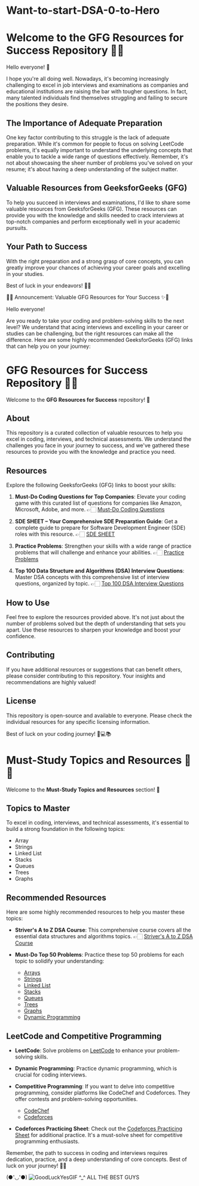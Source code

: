 # Want-to-start-DSA-0-to-Hero
# Welcome to the GFG Resources for Success Repository 🚀✨

Hello everyone! 👋

I hope you're all doing well. Nowadays, it's becoming increasingly challenging to excel in job interviews and examinations as companies and educational institutions are raising the bar with tougher questions. In fact, many talented individuals find themselves struggling and failing to secure the positions they desire.

## The Importance of Adequate Preparation

One key factor contributing to this struggle is the lack of adequate preparation. While it's common for people to focus on solving LeetCode problems, it's equally important to understand the underlying concepts that enable you to tackle a wide range of questions effectively. Remember, it's not about showcasing the sheer number of problems you've solved on your resume; it's about having a deep understanding of the subject matter.

## Valuable Resources from GeeksforGeeks (GFG)

To help you succeed in interviews and examinations, I'd like to share some valuable resources from GeeksforGeeks (GFG). These resources can provide you with the knowledge and skills needed to crack interviews at top-notch companies and perform exceptionally well in your academic pursuits.

## Your Path to Success

With the right preparation and a strong grasp of core concepts, you can greatly improve your chances of achieving your career goals and excelling in your studies.

Best of luck in your endeavors! 🚀💪

    
  🚀✨ Announcement: Valuable GFG Resources for Your Success ✨🚀
    
Hello everyone!

Are you ready to take your coding and problem-solving skills to the next level? We understand that acing interviews and excelling in your career or studies can be challenging, but the right resources can make all the difference. Here are some highly recommended GeeksforGeeks (GFG) links that can help you on your journey:

# GFG Resources for Success Repository 🚀✨

Welcome to the **GFG Resources for Success** repository! 🌟

## About

This repository is a curated collection of valuable resources to help you excel in coding, interviews, and technical assessments. We understand the challenges you face in your journey to success, and we've gathered these resources to provide you with the knowledge and practice you need.

## Resources

Explore the following GeeksforGeeks (GFG) links to boost your skills:

1. **Must-Do Coding Questions for Top Companies**: Elevate your coding game with this curated list of questions for companies like Amazon, Microsoft, Adobe, and more.
   👉🏻 [Must-Do Coding Questions](https://www.geeksforgeeks.org/must-do-coding-questions-for-companies-like-amazon-microsoft-adobe/?ref=lbp)

2. **SDE SHEET – Your Comprehensive SDE Preparation Guide**: Get a complete guide to prepare for Software Development Engineer (SDE) roles with this resource.
   👉🏻 [SDE SHEET](https://www.geeksforgeeks.org/sde-sheet-a-complete-guide-for-sde-preparation/?ref=shm)

3. **Practice Problems**: Strengthen your skills with a wide range of practice problems that will challenge and enhance your abilities.
   👉🏻 [Practice Problems](https://practice.geeksforgeeks.org/explore?page=1&sortBy=submissions)

4. **Top 100 Data Structure and Algorithms (DSA) Interview Questions**: Master DSA concepts with this comprehensive list of interview questions, organized by topic.
   👉🏻 [Top 100 DSA Interview Questions](https://www.geeksforgeeks.org/top-100-data-structure-and-algorithms-dsa-interview-questions-topic-wise/)

## How to Use

Feel free to explore the resources provided above. It's not just about the number of problems solved but the depth of understanding that sets you apart. Use these resources to sharpen your knowledge and boost your confidence.

## Contributing

If you have additional resources or suggestions that can benefit others, please consider contributing to this repository. Your insights and recommendations are highly valued!

## License

This repository is open-source and available to everyone. Please check the individual resources for any specific licensing information.

Best of luck on your coding journey! 🌟💻📚

# Must-Study Topics and Resources 🚀✨

Welcome to the **Must-Study Topics and Resources** section! 🌟

## Topics to Master

To excel in coding, interviews, and technical assessments, it's essential to build a strong foundation in the following topics:
- Array
- Strings
- Linked List
- Stacks
- Queues
- Trees
- Graphs

## Recommended Resources

Here are some highly recommended resources to help you master these topics:

- **Striver's A to Z DSA Course**: This comprehensive course covers all the essential data structures and algorithms topics.
   👉🏻 [Striver's A to Z DSA Course](https://takeuforward.org/strivers-a2z-dsa-course/strivers-a2z-dsa-course-sheet-2/)

- **Must-Do Top 50 Problems**: Practice these top 50 problems for each topic to solidify your understanding:
   - [Arrays](https://www.geeksforgeeks.org/top-50-array-coding-problems-for-interviews/)
   - [Strings](https://www.geeksforgeeks.org/top-50-string-coding-problems-for-interviews/?ref=shm)
   - [Linked List](https://www.geeksforgeeks.org/top-20-linked-list-interview-question/)
   - [Stacks](https://www.geeksforgeeks.org/top-50-problems-on-stack-data-structure-asked-in-interviews/)
   - [Queues](https://www.geeksforgeeks.org/top-50-problems-on-queue-data-structure-asked-in-sde-interviews/)
   - [Trees](https://www.geeksforgeeks.org/top-50-tree-coding-problems-for-interviews/?ref=shm)
   - [Graphs](https://www.geeksforgeeks.org/top-50-graph-coding-problems-for-interviews/?ref=shm)
   - [Dynamic Programming](https://www.geeksforgeeks.org/top-50-dynamic-programming-coding-problems-for-interviews/?ref=shm)

## LeetCode and Competitive Programming

- **LeetCode**: Solve problems on [LeetCode](https://leetcode.com/) to enhance your problem-solving skills.

- **Dynamic Programming**: Practice dynamic programming, which is crucial for coding interviews.

- **Competitive Programming**: If you want to delve into competitive programming, consider platforms like CodeChef and Codeforces. They offer contests and problem-solving opportunities.
   - [CodeChef](https://www.codechef.com/)
   - [Codeforces](https://codeforces.com/)

- **Codeforces Practicing Sheet**: Check out the [Codeforces Practicing Sheet](https://takeuforward.org/interview-experience/strivers-cp-sheet/) for additional practice. It's a must-solve sheet for competitive programming enthusiasts.

Remember, the path to success in coding and interviews requires dedication, practice, and a deep understanding of core concepts. Best of luck on your journey! 🚀💪
        
                                                                          


                   
                                  
                               
   (●'◡'●)  ![GoodLuckYesGIF](https://github.com/Dynamic-Aryan/Want-to-start-DSA-0-to-Hero/assets/97832985/bcdac772-2624-4b77-bcd5-17b68667c3a9)
   ^_^    ALL THE BEST GUYS                                            

                                                                                                                      
        
            
